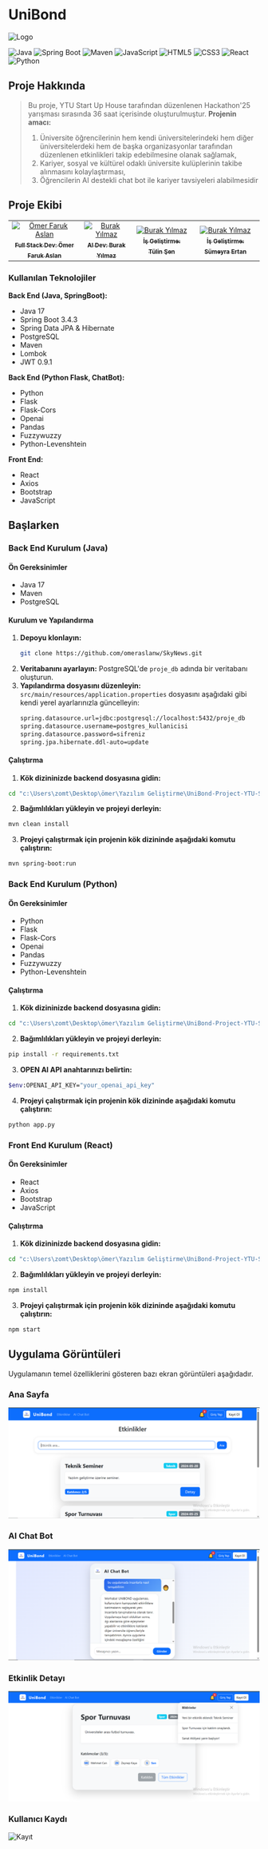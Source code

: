 # UniBond

![Logo](https://github.com/omeraslanw/UniBond-Project-YTU-Start-Up-House-Hackathon-25/blob/main/images/Tak%C4%B1m%20(1).png?raw=true)

![Java](https://img.shields.io/badge/Java-000000?style=for-the-badge&logo=openjdk&logoColor=white)
![Spring Boot](https://img.shields.io/badge/Spring%20Boot-6DB33F?style=for-the-badge&logo=spring&logoColor=white)
![Maven](https://img.shields.io/badge/Maven-C71A36?style=for-the-badge&logo=apachemaven&logoColor=white)
![JavaScript](https://img.shields.io/badge/JavaScript-F7DF1E?style=for-the-badge&logo=javascript&logoColor=black)
![HTML5](https://img.shields.io/badge/html5-%23E34F26.svg?style=for-the-badge&logo=html5&logoColor=white)
![CSS3](https://img.shields.io/badge/css3-%231572B6.svg?style=for-the-badge&logo=css3&logoColor=white)
![React](https://img.shields.io/badge/React-20232A?style=for-the-badge&logo=react&logoColor=61DAFB)
![Python](https://img.shields.io/badge/Python-3776AB?style=for-the-badge&logo=python&logoColor=white)

## Proje Hakkında

> Bu proje, YTU Start Up House tarafından düzenlenen Hackathon'25 yarışması sırasında 36 saat içerisinde oluşturulmuştur.
**Projenin amacı:**
> 1) Üniversite öğrencilerinin hem kendi üniversitelerindeki hem diğer üniversitelerdeki hem de başka organizasyonlar tarafından düzenlenen etkinlikleri takip edebilmesine olanak sağlamak,
> 2) Kariyer, sosyal ve kültürel odaklı üniversite kulüplerinin takibe alınmasını kolaylaştırması,
> 3) Öğrencilerin AI destekli chat bot ile kariyer tavsiyeleri alabilmesidir

## Proje Ekibi

<table>
  <tr>
    <td align="center">
      <a href="https://github.com/omeraslanw">  
        <img src="https://avatars.githubusercontent.com/u/112866826?v=4" width="200px;" alt="Ömer Faruk Aslan"/>
        <br />
        <sub><b>Full Stack Dev: Ömer Faruk Aslan</b></sub>
      </a>
    </td>
    <td align="center">
      <a href="https://github.com/burakYilmazzZ1">  
        <img src="https://avatars.githubusercontent.com/u/132089341?v=4" width="200px;" alt="Burak Yılmaz"/>
        <br />
        <sub><b>AI Dev: Burak Yılmaz</b></sub>
      </a>
    </td>
        <td align="center">
      <a href="https://www.linkedin.com/in/t%C3%BClin-%C5%9Fen/">  
        <img src="https://media.licdn.com/dms/image/v2/D4D35AQFiQdax8kt8Og/profile-framedphoto-shrink_400_400/B4DZjWs_raHsB0-/0/1755948776456?e=1757419200&v=beta&t=mOKnVBS-DAddmY-QCexeOSVnV4SU6XFiFzrR7VfQkrI" width="200px;" alt="Burak Yılmaz"/>
        <br />
        <sub><b>İş Geliştirme: Tülin Şen</b></sub>
      </a>
    </td>
        <td align="center">
      <a href="https://www.linkedin.com/in/s%C3%BCmeyra-ertan-97803421a/">  
        <img src="https://media.licdn.com/dms/image/v2/D4D03AQGGoibY4nw2Kw/profile-displayphoto-shrink_400_400/profile-displayphoto-shrink_400_400/0/1712147517885?e=1759968000&v=beta&t=0pLUrQFSqmqRuKlsTZUIsGlloQaaIkkci7NEYgg1gks" width="200px;" alt="Burak Yılmaz"/>
        <br />
        <sub><b>İş Geliştirme: Sümeyra Ertan</b></sub>
      </a>
  </tr>
</table> 

### Kullanılan Teknolojiler

**Back End (Java, SpringBoot):**
- Java 17
- Spring Boot 3.4.3
- Spring Data JPA & Hibernate
- PostgreSQL
- Maven
- Lombok
- JWT 0.9.1

**Back End (Python Flask, ChatBot):**
- Python
- Flask
- Flask-Cors
- Openai
- Pandas
- Fuzzywuzzy
- Python-Levenshtein

**Front End:**
- React
- Axios
- Bootstrap
- JavaScript

## Başlarken

### Back End Kurulum (Java)

#### Ön Gereksinimler

* Java 17
* Maven
* PostgreSQL

#### Kurulum ve Yapılandırma

1.  **Depoyu klonlayın:**
    ```sh
    git clone https://github.com/omeraslanw/SkyNews.git
    ```
2.  **Veritabanını ayarlayın:**
    PostgreSQL'de `proje_db` adında bir veritabanı oluşturun.
3.  **Yapılandırma dosyasını düzenleyin:**
    `src/main/resources/application.properties` dosyasını aşağıdaki gibi kendi yerel ayarlarınızla güncelleyin:
    ```properties
    spring.datasource.url=jdbc:postgresql://localhost:5432/proje_db
    spring.datasource.username=postgres_kullanicisi
    spring.datasource.password=sifreniz
    spring.jpa.hibernate.ddl-auto=update
    ```
#### Çalıştırma

1) **Kök dizininizde backend dosyasına gidin:**
```sh
cd "c:\Users\zomt\Desktop\ömer\Yazılım Geliştirme\UniBond-Project-YTU-Start-Up-House-Hackathon-25-main\UniBond-Project-YTU-Start-Up-House-Hackathon-25-main\backend"  
```
2) **Bağımlılıkları yükleyin ve projeyi derleyin:**
```sh
mvn clean install
```
3) **Projeyi çalıştırmak için projenin kök dizininde aşağıdaki komutu çalıştırın:**
```sh
mvn spring-boot:run
```
### Back End Kurulum (Python)

#### Ön Gereksinimler

* Python
* Flask
* Flask-Cors
* Openai
* Pandas
* Fuzzywuzzy
* Python-Levenshtein

#### Çalıştırma

1) **Kök dizininizde backend dosyasına gidin:**
```sh
cd "c:\Users\zomt\Desktop\ömer\Yazılım Geliştirme\UniBond-Project-YTU-Start-Up-House-Hackathon-25-main\UniBond-Project-YTU-Start-Up-House-Hackathon-25-main\backend"  
```
2) **Bağımlılıkları yükleyin ve projeyi derleyin:**
```sh
pip install -r requirements.txt
```
3) **OPEN AI API anahtarınızı belirtin:**
```sh
$env:OPENAI_API_KEY="your_openai_api_key"
```
4) **Projeyi çalıştırmak için projenin kök dizininde aşağıdaki komutu çalıştırın:**
```sh
python app.py
```

### Front End Kurulum (React)

#### Ön Gereksinimler

* React
* Axios
* Bootstrap
* JavaScript

#### Çalıştırma

1) **Kök dizininizde backend dosyasına gidin:**
```sh
cd "c:\Users\zomt\Desktop\ömer\Yazılım Geliştirme\UniBond-Project-YTU-Start-Up-House-Hackathon-25-main\UniBond-Project-YTU-Start-Up-House-Hackathon-25-main\frontend"  
```
2) **Bağımlılıkları yükleyin ve projeyi derleyin:**
```sh
npm install
```
3) **Projeyi çalıştırmak için projenin kök dizininde aşağıdaki komutu çalıştırın:**
```sh
npm start
```

## Uygulama Görüntüleri

Uygulamanın temel özelliklerini gösteren bazı ekran görüntüleri aşağıdadır.

### Ana Sayfa
![Uygulamanın ana sayfası](https://github.com/omeraslanw/UniBond-Project-YTU-Start-Up-House-Hackathon-25/blob/main/images/ana%20ekran.png?raw=true)

### AI Chat Bot
![Chat Bot](https://github.com/omeraslanw/UniBond-Project-YTU-Start-Up-House-Hackathon-25/blob/main/images/unibond.png?raw=true)

### Etkinlik Detayı
![Etkinlik detay](https://github.com/omeraslanw/UniBond-Project-YTU-Start-Up-House-Hackathon-25/blob/main/images/etkinlik%20detay.png?raw=true)

### Kullanıcı Kaydı
![Kayıt](https://github.com/omeraslanw/UniBond-Project-YTU-Start-Up-House-Hackathon-25/blob/main/images/kay%C4%B1t.png?raw=true)
